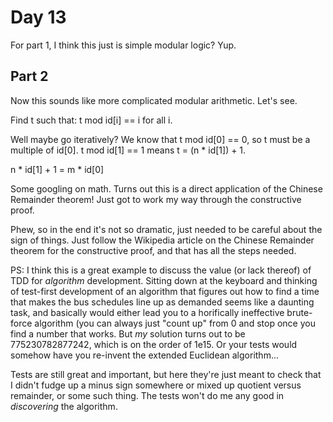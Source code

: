 # Day 13
For part 1, I think this just is simple modular logic? Yup.

## Part 2
Now this sounds like more complicated modular arithmetic. Let's see.

Find t such that:
t mod id[i] == i for all i.

Well maybe go iteratively? We know that t mod id[0] == 0, so t must be a multiple of id[0].
t mod id[1] == 1 means t = (n * id[1]) + 1.

n * id[1] + 1 = m * id[0]

Some googling on math. 
Turns out this is a direct application of the Chinese Remainder theorem!
Just got to work my way through the constructive proof.

Phew, so in the end it's not so dramatic, just needed to be careful about the sign of 
things. Just follow the Wikipedia article on the Chinese Remainder theorem for the constructive 
proof, and that has all the steps needed. 

PS: I think this is a great example to discuss the value (or lack thereof) of TDD for _algorithm_ 
development. Sitting down at the keyboard and thinking of test-first development of an 
algorithm that figures out how to find a time that makes the bus schedules line up as demanded 
seems like a daunting task, and basically would either lead you to a horifically ineffective 
brute-force algorithm (you can always just "count up" from 0 and stop once you find a number that works.
But _my_ solution turns out to be 775230782877242, which is on the order of 1e15. Or your tests would 
somehow have you re-invent the extended Euclidean algorithm...

Tests are still great and important, but here they're just meant to check that I didn't fudge up 
a minus sign somewhere or mixed up quotient versus remainder, or some such thing. The tests 
won't do me any good in _discovering_ the algorithm.